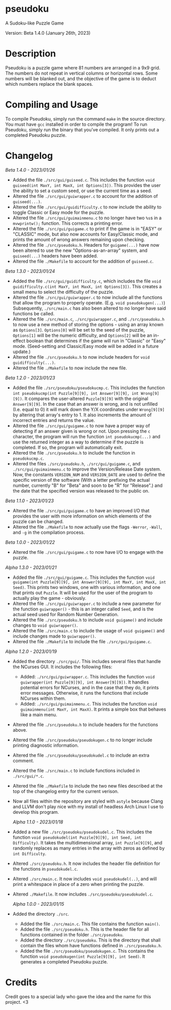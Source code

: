 # pseudoku
A Sudoku-like Puzzle Game

Version: Beta 1.4.0 (January 26th, 2023)

# Description
  Pseudoku is a puzzle game where 81 numbers are arranged in a 9x9 grid. The numbers do not repeat in vertical columns or horizontal rows. Some numbers will be blanked out, and the objective of the game is to deduct which numbers replace the blank spaces.

# Compiling and Usage
  To compile Pseudoku, simply run the command ``make`` in the source directory. You must have ``gcc`` installed in order to compile the program!
  To run Pseudoku, simply run the binary that you've compiled. It only prints out a completed Pseudoku puzzle.

# Changelog
  
  *Beta 1.4.0 - 2023/01/26*
  - Added the file ``./src/gui/guiseed.c``. This includes the function ``void guiseed(int MaxY, int MaxX, int Options[3])``. This provides the user the ability to set a custom seed, or use the current time as a seed.
  - Altered the file ``./src/gui/guiwrapper.c`` to account for the addition of ``guiseed(...)``.
  - Altered the file ``./src/gui/guidifficulty.c`` to now include the ability to toggle Classic or Easy mode for the puzzle.
  - Altered the file ``./src/gui/guimainmenu.c`` to no longer have two ``%s``s in a ``mvwprintw();`` function. This corrects a printing error.
  - Altered the file ``./src/gui/guigame.c`` to print if the game is in "EASY" or "CLASSIC" mode, but also now accounts for Easy/Classic mode, and prints the amount of wrong answers remaining upon checking.
  - Altered the file ``./src/pseudoku.h``. Headers for ``guigame(...)`` have now been altered to use the new "Options-as-an-array" system, and ``guiseed(...)`` headers have been added.
  - Altered the file ``./Makefile`` to account for the addition of ``guiseed.c``.

  *Beta 1.3.0 - 2023/01/24*
  - Added the file ``./src/gui/guidifficulty.c``, which includes the file ``void guidifficulty.c(int MaxY, int MaxX, int Options[3])``. This creates a small menu to select the difficulty of the puzzle.
  - Altered the file ``./src/gui/guiwrapper.c`` to now include all the functions that allow the program to properly operate. (E.g. ``void pseudokugen(...)``) Subsequently, ``./src/main.c`` has also been altered to no longer have said functions be called.
  - Altered the file ``./src/main.c``, ``./src/guiwrapper.c``, and ``./src/pseudoku.h`` to now use a new method of storing the options - using an array known as ``Options[3]``. ``Options[0]`` will be set to the seed of the puzzle, ``Options[1]`` will be the numeric difficulty, and ``Options[2]`` will be an in-effect boolean that determines if the game will run in "Classic" or "Easy" mode. (Seed-setting and Classic/Easy mode will be added in a future update.)
  - Altered the file ``./src/pseudoku.h`` to now include headers for ``void guidifficulty(...)``.
  - Altered the file ``./Makefile`` to now include the new file.

  *Beta 1.2.0 - 2023/01/23*
  - Added the file ``./src/pseudoku/pseudokucmp.c``. This includes the function ``int pseudokucmp(int Puzzle[9][9], int Answer[9][9], int Wrong[9][9])``. It compares the user-altered ``Puzzle[9][9]`` with the original ``Answer[9][9]``. In the case that an answer is wrong, and is not unfilled (I.e. equal to 0) it will mark down the Y/X coordinates under ``Wrong[9][9]`` by altering that array's entry to 1. It also increments the amount of incorrect entries and returns the value.
  - Altered the file ``./src/gui/guigame.c`` to now have a proper way of detecting if an answer given is wrong or not. Upon pressing the ``c`` character, the program will run the function ``int pseudokucmp(...)`` and use the returned integer as a way to determine if the puzzle is completed. If so, the program will automatically exit.
  - Altered the file ``./src/pseudoku.h`` to include the function in ``pseudokucmp.c``.
  - Altered the files ``./src/pseudoku.h``, ``./src/gui/guigame.c``, and ``./src/gui/guimainmenu.c`` to improve the Version/Release Date system. Now, the constants ``VERSION_NUM`` and ``VERSION_DATE`` are used to define the specific version of the software (With a letter prefixing the actual number, currently "B" for "Beta" and soon to be "R" for "Release".) and the date that the specified version was released to the public on.

  *Beta 1.1.0 - 2023/01/23*
  - Altered the file ``./src/gui/guigame.c`` to have an improved I/O that provides the user with more information on which elements of the puzzle can be changed.
  - Altered the file ``./Makefile`` to now actually use the flags ``-Werror``, ``-Wall``, and ``-g`` in the compilation process.

  *Beta 1.0.0 - 2023/01/22*
  - Altered the file ``./src/gui/guigame.c`` to now have I/O to engage with the puzzle.

  *Alpha 1.3.0 - 2023/01/21*
  - Added the file ``./src/gui/guigame.c``. This includes the function ``void guigame(int Puzzle[9][9], int Answer[9][9], int MaxY, int MaxX, int Seed)``. This prints two windows, one with various information, and one that prints out ``Puzzle``. It will be used for the user of the program to actually play the game - obviously.
  - Altered the file ``./src/gui/guiwrapper.c`` to include a new parameter for the function ``guiwrapper()`` - this is an integer called ``Seed``, and is the actual seed used for Random Number Generation.
  - Altered the file ``./src/pseudoku.h`` to include ``void guigame()`` and include changes to ``void guiwrapper()``.
  - Altered the file ``./src/main.c`` to include the usage of ``void guigame()`` and include changes made to ``guiwrapper()``.
  - Altered the file ``./Makefile`` to include the file ``./src/gui/guigame.c``.

  *Alpha 1.2.0 - 2023/01/19*
- Added the directory ``./src/gui/``. This includes several files that handle the NCurses GUI. It includes the following files:
  - Added: ``./src/gui/guiwrapper.c``. This includes the function ``void guiwrapper(int Puzzle[9][9], int Answer[9][9])``. It handles potential errors for NCurses, and in the case that they do, it prints error messages. Otherwise, it runs the functions that include NCurses within them.
  - Added: ``./src/gui/guimainmenu.c``. This includes the function ``void guimainmenu(int MaxY, int MaxX)``. It prints a simple box that behaves like a main menu.
- Altered the file ``./src/pseudoku.h`` to include headers for the functions above.
- Altered the file ``./src/pseudoku/pseudokugen.c`` to no longer include printing diagnostic information.
- Altered the file ``./src/pseudoku/pseudokudel.c`` to include an extra comment.
- Altered the file ``./src/main.c`` to include functions included in ``./src/gui/*.c``.
- Altered the file ``./Makefile`` to include the two new files described at the top of the changelog entry for the current verison.
- Now all files within the repository are styled with ``astyle`` because Clang and LLVM don't play nice with my install of headless Arch Linux I use to develop this program.

  *Alpha 1.1.0 - 2023/01/18*
- Added a new file ``./src/pseudoku/pseudokudel.c``. This includes the function ``void pseudokudel(int Puzzle[9][9], int Seed, int Difficulty)``. It takes the multidimensional array, ``int Puzzle[9][9]``, and randomly replaces as many entries in the array with zeros as defined by ``int Difficulty``.
- Altered ``./src/pseudoku.h``. It now includes the header file definition for the functions in ``pseudokudel.c``.
- Altered ``./src/main.c``. It now includes ``void pseudokudel(..)``, and will print a whitespace in place of a zero when printing the puzzle.
- Altered ``./Makefile``. It now includes ``./src/pseudoku/pseudokudel.c``.


  *Alpha 1.0.0 - 2023/01/15*
- Added the directory ``./src``.
  - Added the file ``./src/main.c``. This file contains the function ``main()``.
  - Added the file ``./src/pseudoku.h``. This is the header file for all functions contained in the folder ``./src/pseudoku``.
  - Added the directory ``./src/pseudoku``. This is the directory that shall contain the files whom have functions defined in ``./src/pseudoku.h``.
  - Added the file ``./src/pseudoku/pseudokugen.c``. This contains the function ``void pseudokugen(int Puzzle[9][9], int Seed)``. It generates a completed Pseudoku puzzle.

# Credits

  Credit goes to a special lady who gave the idea and the name for this project. <3
